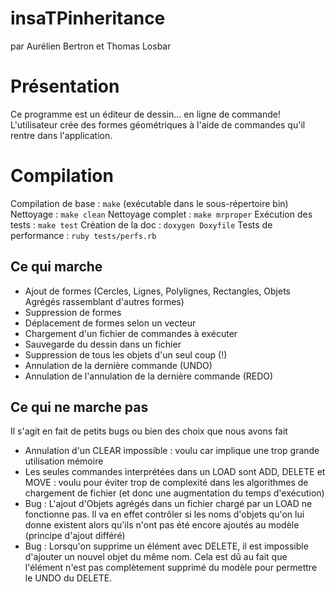 insaTPinheritance
=================
par Aurélien Bertron et Thomas Losbar

# Présentation
Ce programme est un éditeur de dessin... en ligne de commande! L'utilisateur crée des formes géométriques à l'aide de commandes qu'il rentre dans l'application.

# Compilation
Compilation de base : `make` (exécutable dans le sous-répertoire bin)
Nettoyage : `make clean`
Nettoyage complet : `make mrproper`
Exécution des tests : `make test`
Création de la doc : `doxygen Doxyfile`
Tests de performance : `ruby tests/perfs.rb`

## Ce qui marche
- Ajout de formes (Cercles, Lignes, Polylignes, Rectangles, Objets Agrégés rassemblant d'autres formes)
- Suppression de formes
- Déplacement de formes selon un vecteur
- Chargement d'un fichier de commandes à exécuter
- Sauvegarde du dessin dans un fichier
- Suppression de tous les objets d'un seul coup (!)
- Annulation de la dernière commande (UNDO)
- Annulation de l'annulation de la dernière commande (REDO)

## Ce qui ne marche pas
Il s'agit en fait de petits bugs ou bien des choix que nous avons fait
- Annulation d'un CLEAR impossible : voulu car implique une trop grande utilisation mémoire
- Les seules commandes interprétées dans un LOAD sont ADD, DELETE et MOVE : voulu pour éviter trop de complexité dans les algorithmes de chargement de fichier (et donc une augmentation du temps d'exécution)
- Bug : L'ajout d'Objets agrégés dans un fichier chargé par un LOAD ne fonctionne pas. Il va en effet contrôler si les noms d'objets qu'on lui donne existent alors qu'ils n'ont pas été encore ajoutés au modèle (principe d'ajout différé)
- Bug : Lorsqu'on supprime un élément avec DELETE, il est impossible d'ajouter un nouvel objet du même nom. Cela est dû au fait que l'élément n'est pas complètement supprimé du modèle pour permettre le UNDO du DELETE.
